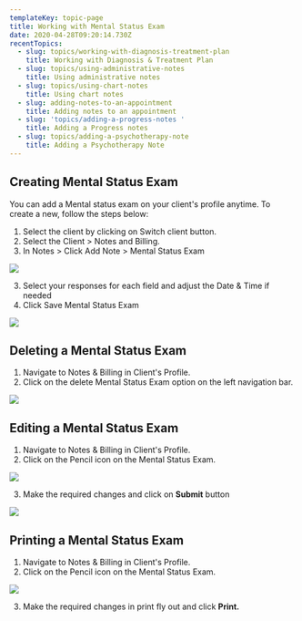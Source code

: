 ```yaml
---
templateKey: topic-page
title: Working with Mental Status Exam
date: 2020-04-28T09:20:14.730Z
recentTopics:
  - slug: topics/working-with-diagnosis-treatment-plan
    title: Working with Diagnosis & Treatment Plan
  - slug: topics/using-administrative-notes
    title: Using administrative notes
  - slug: topics/using-chart-notes
    title: Using chart notes
  - slug: adding-notes-to-an-appointment
    title: Adding notes to an appointment
  - slug: 'topics/adding-a-progress-notes '
    title: Adding a Progress notes
  - slug: topics/adding-a-psychotherapy-note
    title: Adding a Psychotherapy Note
---
```

## Creating Mental Status Exam

You can add a Mental status exam on your client's profile anytime. To create a new, follow the steps below:

1. Select the client by clicking on Switch client button.
2. Select the Client > Notes and Billing.
3. In Notes > Click Add Note > Mental Status Exam

![](/img/mse_1.png)

3. Select your responses for each field and adjust the Date & Time if needed
4. Click Save Mental Status Exam  

![](/img/mse_2.png)

## Deleting a Mental Status Exam

1. Navigate to Notes & Billing in Client's Profile.
2. Click on the delete Mental Status Exam option on the left navigation bar.

![](/img/mse_2.png)

## Editing a Mental Status Exam

1. Navigate to Notes & Billing in Client's Profile.
2. Click on the Pencil icon on the Mental Status Exam.

![](/img/mse_2.png)

3. Make the required changes and click on **Submit** button

![](/img/mse_2.png)

## Printing a Mental Status Exam

1. Navigate to Notes & Billing in Client's Profile.
2. Click on the Pencil icon on the Mental Status Exam.

![](/img/mse_2.png)

3. Make the required changes in print fly out and click **Print.**
